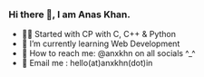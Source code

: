 ### Hi there 👋, I am Anas Khan.

- 👨‍💻 Started with CP with C, C++ & Python
- 🌱 I’m currently learning Web Development
- 🔎 How to reach me: @anxkhn on all socials ^_^
- 📧 Email me : hello(at)anxkhn(dot)in
